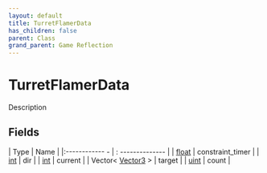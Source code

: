 ```yaml
---
layout: default
title: TurretFlamerData
has_children: false
parent: Class
grand_parent: Game Reflection
---
```

# TurretFlamerData
Description 

## Fields
| Type | Name |
|:------------ - | : -------------- |
| [float](game-reflection/components/float.md) | constraint_timer |
| [int](game-reflection/enums/int.md) | dir |
| [int](game-reflection/enums/int.md) | current |
| Vector< [Vector3](game-reflection/classes/vector3.md) > | target |
| [uint](game-reflection/components/uint.md) | count |
